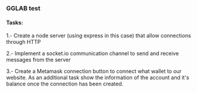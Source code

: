 ### GGLAB test
#### Tasks:

1.- Create a node server (using express in this case) that allow connections through HTTP 

2.- Implement a socket.io communication channel to send and receive messages from the server

3.- Create a Metamask connection button to connect what wallet to our website. As an additional task show the information of the account and it's balance once the connection has been created.

